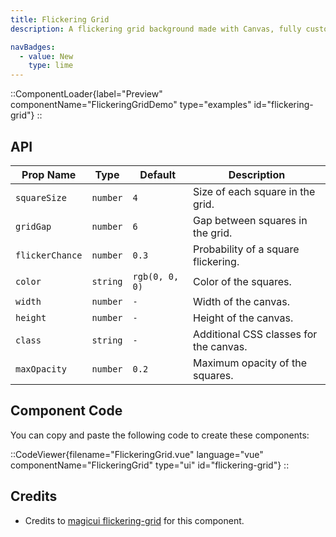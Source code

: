 ```yaml
---
title: Flickering Grid
description: A flickering grid background made with Canvas, fully customizable using Tailwind CSS.

navBadges:
  - value: New
    type: lime
---
```


::ComponentLoader{label="Preview" componentName="FlickeringGridDemo" type="examples" id="flickering-grid"}
::

## API

| Prop Name       | Type     | Default        | Description                            |
| --------------- | -------- | -------------- | -------------------------------------- |
| `squareSize`    | `number` | `4`            | Size of each square in the grid.       |
| `gridGap`       | `number` | `6`            | Gap between squares in the grid.       |
| `flickerChance` | `number` | `0.3`          | Probability of a square flickering.    |
| `color`         | `string` | `rgb(0, 0, 0)` | Color of the squares.                  |
| `width`         | `number` | `-`            | Width of the canvas.                   |
| `height`        | `number` | `-`            | Height of the canvas.                  |
| `class`         | `string` | `-`            | Additional CSS classes for the canvas. |
| `maxOpacity`    | `number` | `0.2`          | Maximum opacity of the squares.        |

## Component Code

You can copy and paste the following code to create these components:

::CodeViewer{filename="FlickeringGrid.vue" language="vue" componentName="FlickeringGrid" type="ui" id="flickering-grid"}
::

## Credits

- Credits to [magicui flickering-grid](https://magicui.design/docs/components/flickering-grid) for this component.
